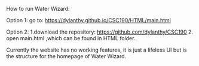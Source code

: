 How to run Water Wizard:

Option 1: go to:
https://dylanthy.github.io/CSC190/HTML/main.html

Option 2: 
1.download the repository:
    https://github.com/dylanthy/CSC190
2. open main.html ,which can be found in HTML folder.

Currently the website has no working features, it is just a lifeless UI
but is the structure for the homepage of Water Wizard.